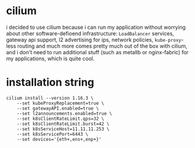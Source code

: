 # cilium
i decided to use cilium because i can run my application without worrying about other software-defioend infrastructure: `LoadBalancer` services, gateway api support, l2 advertising for ips, network policies, `kube-proxy`-less routing and much more comes pretty much out of the box with cilium, and i don't need to run additional stuff (such as metallb or nginx-fabric) for my applications, which is quite cool.

# installation string
```
cilium install --version 1.16.3 \
    --set kubeProxyReplacement=true \
    --set gatewayAPI.enabled=true \
    --set l2announcements.enabled=true \
    --set k8sClientRateLimit.qps=32 \
    --set k8sClientRateLimit.burst=42 \
    --set k8sServiceHost=11.11.11.253 \
    --set k8sServicePort=6443 \
    --set devices='{eth+,ens+,enp+}'
```